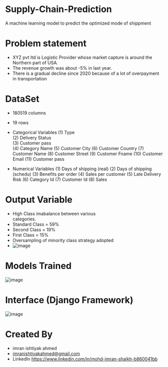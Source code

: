 # Supply-Chain-Prediction
A machine learning model to predict the optimized mode of shippment

# Problem statement
- XYZ pvt ltd is Logistic Provider whose market capture is around the Northern part of USA. 
- The revenue growth was about -5% in last year.
- There is a gradual decline since 2020 because of a lot of overpayment in transportation

# DataSet
- 180519 columns
- 19 rows
- Categorical Variables 
(1) Type                    
(2) Delivery Status    
(3) Customer pass   
(4) Category Name
(5) Customer City
(6) Customer Country
(7) Customer Name
(8) Customer Street
(9) Customer Fname
(10) Customer Email
(11) Customer pass

- Numerical Variables
(1) Days of shipping (real)
(2) Days of shipping (schedu)
(3) Benefits per order
(4) Sales per customer
(5) Late Delivery Risk
(6) Category Id
(7) Customer Id
(8) Sales

# Output Variable 
- High Class imabalance
   between various    
   categories.
- Standard Class  = 59%
- Second Class    = 19%
- First Class         = 15%
- Oversampling of minority class strategy adopted
- ![image](https://user-images.githubusercontent.com/65457907/139192954-76cf5779-87d8-475b-87c9-c554adf2b71f.png)

# Models Trained
![image](https://user-images.githubusercontent.com/65457907/139193049-4c0cc22d-686a-49cd-8e88-b03277c19469.png)

# Interface (Django Framework)
![image](https://user-images.githubusercontent.com/65457907/139193391-f3a90073-9570-4d9b-a134-a0bab1d04b5d.png)

# Created By
- imran ishtiyak ahmed
- imranishtiyakahmed@gmail.com
- LinkedIn https://www.linkedin.com/in/mohd-imran-shaikh-b860041bb




